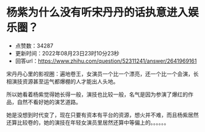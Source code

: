 # 杨紫为什么没有听宋丹丹的话执意进入娱乐圈？
- 点赞数：34287
- 更新时间：2022年08月23日23时10分23秒
- 回答url：https://www.zhihu.com/question/52311241/answer/2641969161
<body>
 <p data-pid="0iT_jlC_">宋丹丹心里的影视圈：遍地卷王，女演员一个比一个漂亮，还一个比一个会演，长相演技资源甚至运气都爆棚的人才能出人头地。</p>
 <p data-pid="3J1W2Z6M">所以她看着杨紫觉得她长得一般，演技也比较一般，名气是因为参演了爆红的作品，自然不看好她的演艺道路。</p>
 <p data-pid="hlPvcba6">她是没想到时代变了，现在只要有资本有平台的资源，想火并不难，而且杨紫居然还算比较卷的，她的演技在年轻女演员里居然还算中等偏上的。。。。。。</p>
</body>